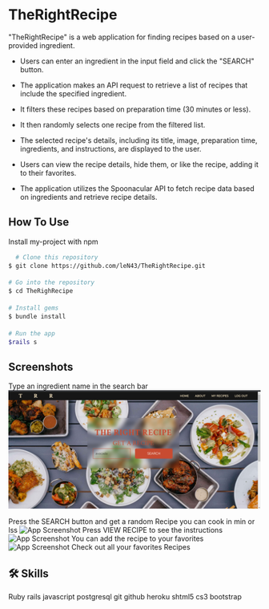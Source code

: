 
# TheRightRecipe

"TheRightRecipe" is a web application for finding recipes based on a user-provided ingredient.

- Users can enter an ingredient in the input field and click the "SEARCH" button.
- The application makes an API request to retrieve a list of recipes that include the specified ingredient.
- It filters these recipes based on preparation time (30 minutes or less).
 - It then randomly selects one recipe from the filtered list.
- The selected recipe's details, including its title, image, preparation time, ingredients, and instructions, are displayed to the user.
- Users can view the recipe details, hide them, or like the recipe, adding it to their favorites.


- The application utilizes the Spoonacular API to fetch recipe data based on ingredients and retrieve recipe details.

## How To Use

Install my-project with npm

```bash
  # Clone this repository
$ git clone https://github.com/leN43/TheRightRecipe.git

# Go into the repository
$ cd TheRighRecipe

# Install gems
$ bundle install

# Run the app
$rails s


```
    
## Screenshots
Type an ingredient name in the search bar
![screnshot](screeTrr/trrHomeType.png)

Press the SEARCH button and get a random Recipe you can cook in 
 min or lss
![App Screenshot](https://via.placeholder.com/468x300?text=App+Screenshot+Here)
Press VIEW RECIPE to see the instructions
![App Screenshot](https://via.placeholder.com/468x300?text=App+Screenshot+Here)
You can add the recipe to your favorites 
![App Screenshot](https://via.placeholder.com/468x300?text=App+Screenshot+Here)
Check out all your favorites Recipes

## 🛠 Skills
Ruby rails javascript postgresql git github heroku shtml5 cs3 bootstrap
